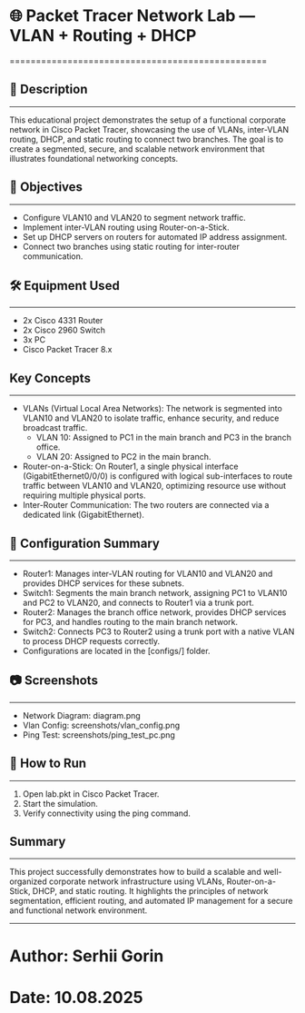 # 🌐 Packet Tracer Network Lab — VLAN + Routing + DHCP
=================================================

## 📌 Description
-----------
This educational project demonstrates the setup of a functional corporate network in Cisco Packet Tracer,
showcasing the use of VLANs, inter-VLAN routing, DHCP, and static routing to connect two branches.
The goal is to create a segmented, secure, and scalable network environment that illustrates foundational
networking concepts.

## 🎯 Objectives
----------
- Configure VLAN10 and VLAN20 to segment network traffic.
- Implement inter-VLAN routing using Router-on-a-Stick.
- Set up DHCP servers on routers for automated IP address assignment.
- Connect two branches using static routing for inter-router communication.

## 🛠 Equipment Used
--------------
- 2x Cisco 4331 Router
- 2x Cisco 2960 Switch
- 3x PC
- Cisco Packet Tracer 8.x

## Key Concepts
------------
- VLANs (Virtual Local Area Networks): The network is segmented into VLAN10 and VLAN20 to isolate traffic,
  enhance security, and reduce broadcast traffic.
  + VLAN 10: Assigned to PC1 in the main branch and PC3 in the branch office.
  + VLAN 20: Assigned to PC2 in the main branch.
- Router-on-a-Stick: On Router1, a single physical interface (GigabitEthernet0/0/0) is configured with logical
  sub-interfaces to route traffic between VLAN10 and VLAN20, optimizing resource use without requiring multiple physical ports.
- Inter-Router Communication: The two routers are connected via a dedicated link (GigabitEthernet).

## 🔧 Configuration Summary
---------------------
- Router1: Manages inter-VLAN routing for VLAN10 and VLAN20 and provides DHCP services for these subnets.
- Switch1: Segments the main branch network, assigning PC1 to VLAN10 and PC2 to VLAN20, and connects to Router1 via a trunk port.
- Router2: Manages the branch office network, provides DHCP services for PC3, and handles routing to the main branch network.
- Switch2: Connects PC3 to Router2 using a trunk port with a native VLAN to process DHCP requests correctly.
- Configurations are located in the [configs/] folder.

## 📷 Screenshots
-----------
- Network Diagram: diagram.png
- Vlan Config: screenshots/vlan_config.png
- Ping Test: screenshots/ping_test_pc.png

## 🚀 How to Run
----------
1. Open lab.pkt in Cisco Packet Tracer.
2. Start the simulation.
3. Verify connectivity using the ping command.

## Summary
-------
This project successfully demonstrates how to build a scalable and well-organized corporate network infrastructure
using VLANs, Router-on-a-Stick, DHCP, and static routing. It highlights the principles of network segmentation,
efficient routing, and automated IP management for a secure and functional network environment.

---
# Author: Serhii Gorin 
# Date: 10.08.2025
